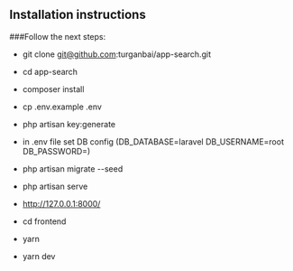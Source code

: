 ## Installation instructions

###Follow the next steps:
- git clone git@github.com:turganbai/app-search.git
- cd app-search
- composer install
- cp .env.example .env
- php artisan key:generate
- in .env file set DB config (DB_DATABASE=laravel DB_USERNAME=root DB_PASSWORD=)
- php artisan migrate --seed
- php artisan serve
- http://127.0.0.1:8000/

- cd frontend
- yarn
- yarn dev
